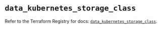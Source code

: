 # `data_kubernetes_storage_class`

Refer to the Terraform Registry for docs: [`data_kubernetes_storage_class`](https://registry.terraform.io/providers/hashicorp/kubernetes/2.35.0/docs/data-sources/storage_class).
